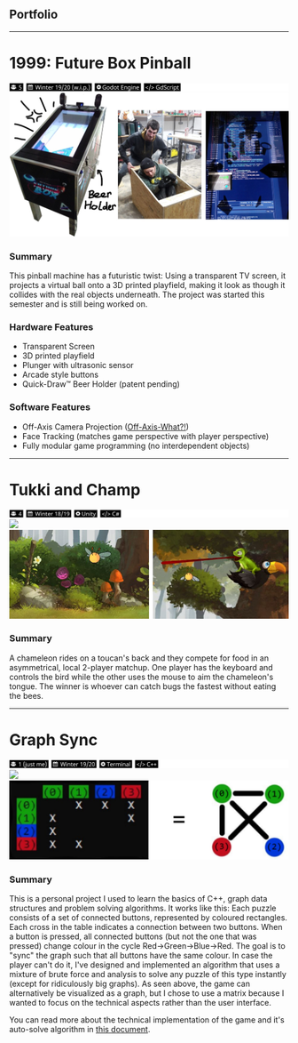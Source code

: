 ## Portfolio

---
# 1999: Future Box Pinball
<img src="images/future_box_tags.jpg?raw=true"/>

<img src="images/future_box_thumbnail_with_skribbles.jpg?raw=true"/>

### Summary
This pinball machine has a futuristic twist: Using a transparent TV screen, it projects a virtual ball onto a 3D printed playfield, making it look as though it collides with the real objects underneath. The project was started this semester and is still being worked on.

### Hardware Features
* Transparent Screen
* 3D printed playfield
* Plunger with ultrasonic sensor
* Arcade style buttons
* Quick-Draw™ Beer Holder (patent pending)

### Software Features
* Off-Axis Camera Projection ([Off-Axis-What?!](https://en.wikibooks.org/wiki/Cg_Programming/Unity/Projection_for_Virtual_Reality#Off-Axis_vs._On-Axis_Perspective_Projection))
* Face Tracking (matches game perspective with player perspective)
* Fully modular game programming (no interdependent objects)

---
# Tukki and Champ
<img src="images/tukki_and_champ_tags.jpg?raw=true"/>

<img src="images/tukki_and_champ_gameplay.gif?raw=true"/>
<img src="images/tukki_and_champ_thumbnails.jpg?raw=true"/>

### Summary
A chameleon rides on a toucan's back and they compete for food in an asymmetrical, local 2-player matchup. One player has the keyboard and controls the bird while the other uses the mouse to aim the chameleon's tongue. The winner is whoever can catch bugs the fastest without eating the bees.

---
# Graph Sync
<img src="images/graph_sync_tags.jpg?raw=true"/>

<img src="https://i.gyazo.com/cb60ff3ce690659f991cbc6adc06d729.gif"/>
<img src="images/graph_sync_explanation_labeled.jpg?raw=true"/>

### Summary
This is a personal project I used to learn the basics of C++, graph data structures and problem solving algorithms. It works like this: Each puzzle consists of a set of connected buttons, represented by coloured rectangles. Each cross in the table indicates a connection between two buttons. When a button is pressed, all connected buttons (but not the one that was pressed) change colour in the cycle Red->Green->Blue->Red. The goal is to "sync" the graph such that all buttons have the same colour. In case the player can't do it, I've designed and implemented an algorithm that uses a mixture of brute force and analysis to solve any puzzle of this type instantly (except for ridiculously big graphs). As seen above, the game can alternatively be visualized as a graph, but I chose to use a matrix because I wanted to focus on the technical aspects rather than the user interface.

You can read more about the technical implementation of the game and it's auto-solve algorithm in [this document](/pdf/graphpuzzlegame_documentation_arthurkehrwald.pdf).

<!--<p style="font-size:11px">Page template forked from <a href="https://github.com/evanca/quick-portfolio">evanca</a></p>-->
<!-- Remove above link if you don't want to attibute -->
